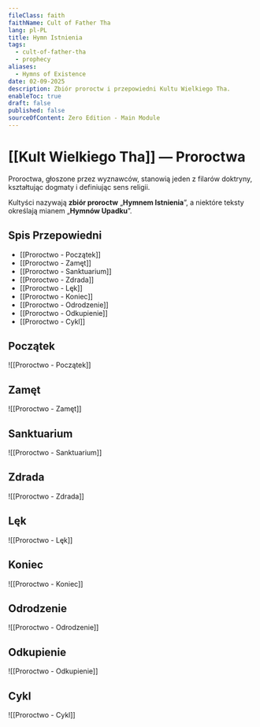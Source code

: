 ```yaml
---
fileClass: faith
faithName: Cult of Father Tha
lang: pl-PL
title: Hymn Istnienia
tags:
  - cult-of-father-tha
  - prophecy
aliases:
  - Hymns of Existence
date: 02-09-2025
description: Zbiór proroctw i przepowiedni Kultu Wielkiego Tha.
enableToc: true
draft: false
published: false
sourceOfContent: Zero Edition - Main Module
---
```

# [[Kult Wielkiego Tha]] — Proroctwa

Proroctwa, głoszone przez wyznawców, stanowią jeden z filarów doktryny, kształtując dogmaty i definiując sens religii.

Kultyści nazywają **zbiór proroctw** „**Hymnem Istnienia**”, a niektóre teksty określają mianem „**Hymnów Upadku**”.

## Spis Przepowiedni

- [[Proroctwo - Początek]]
- [[Proroctwo - Zamęt]]
- [[Proroctwo - Sanktuarium]]
- [[Proroctwo - Zdrada]]
- [[Proroctwo - Lęk]]
- [[Proroctwo - Koniec]]
- [[Proroctwo - Odrodzenie]]
- [[Proroctwo - Odkupienie]]
- [[Proroctwo - Cykl]]


## Początek

![[Proroctwo - Początek]]

##  Zamęt

![[Proroctwo - Zamęt]]

##  Sanktuarium

![[Proroctwo - Sanktuarium]]

## Zdrada

![[Proroctwo - Zdrada]]


## Lęk

![[Proroctwo - Lęk]]

## Koniec

![[Proroctwo - Koniec]]


## Odrodzenie

![[Proroctwo - Odrodzenie]]


## Odkupienie

![[Proroctwo - Odkupienie]]


## Cykl

![[Proroctwo - Cykl]]


